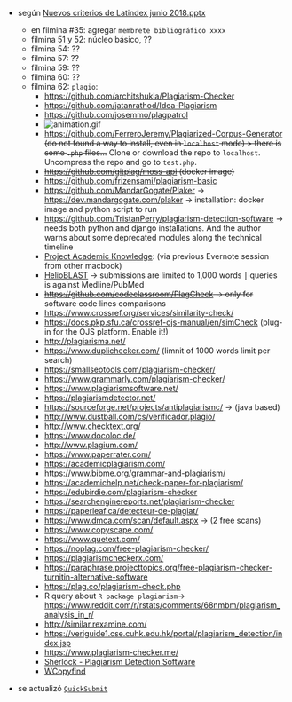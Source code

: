 * según [Nuevos criterios de Latindex junio 2018.pptx](https://bitbucket.org/imhicihu/temas-medievales-project/downloads/Nuevos_criterios_de_Latindex_junio_2018.pptx)
    - en filmina #35: agregar `membrete bibliográfico xxxx`
    - filmina 51 y 52: núcleo básico, ??
    - filmina 54: ??
    - filmina 57: ??
    - filmina 59: ??
    - filmina 60: ??
    - filmina 62: `plagio`:
        - https://github.com/architshukla/Plagiarism-Checker
        - https://github.com/jatanrathod/Idea-Plagiarism
        - https://github.com/josemmo/plagpatrol
        - ![animation.gif](https://bitbucket.org/repo/R9y9j6K/images/3092326125-demo.gif)
        - https://github.com/FerreroJeremy/Plagiarized-Corpus-Generator  ~~(do not found a way to install, even in `localhost` mode) > there is some `.php` files...~~ Clone or download the repo to `localhost`. Uncompress the repo and go to `test.php`.
        - ~~https://github.com/gitplag/moss-api  (docker image)~~
        - https://github.com/frizensami/plagiarism-basic
        - https://github.com/MandarGogate/Plaker  -> https://dev.mandargogate.com/plaker  -> installation: docker image and python script to run  
        - https://github.com/TristanPerry/plagiarism-detection-software -> needs both python and django installations. And the author warns about some deprecated modules along the technical timeline
        - [Project Academic Knowledge](https://www.microsoft.com/en-us/research/project/academic-knowledge/): (via previous Evernote session from other macbook)
        - [HelioBLAST](https://helioblast.heliotext.com/) -> submissions are limited to 1,000 words ∣ queries is against Medline/PubMed
        - ~~https://github.com/codeclassroom/PlagCheck -> only for software code lines comparisons~~
        - https://www.crossref.org/services/similarity-check/
        - https://docs.pkp.sfu.ca/crossref-ojs-manual/en/simCheck  (plug-in for the OJS platform. Enable it!)
        - http://plagiarisma.net/
        - https://www.duplichecker.com/ (limnit of 1000 words limit per search)
        - https://smallseotools.com/plagiarism-checker/
        - https://www.grammarly.com/plagiarism-checker/
        - https://www.plagiarismsoftware.net/
        - https://plagiarismdetector.net/
        - https://sourceforge.net/projects/antiplagiarismc/ -> (java based)
        - http://www.dustball.com/cs/verificador.plagio/
        - http://www.checktext.org/
        - https://www.docoloc.de/
        - http://www.plagium.com/
        - https://www.paperrater.com/
        - https://academicplagiarism.com/
        - https://www.bibme.org/grammar-and-plagiarism/
        - https://academichelp.net/check-paper-for-plagiarism/
        - https://edubirdie.com/plagiarism-checker
        - https://searchenginereports.net/plagiarism-checker
        - https://paperleaf.ca/detecteur-de-plagiat/
        - https://www.dmca.com/scan/default.aspx -> (2 free scans)
        - https://www.copyscape.com/
        - https://www.quetext.com/
        - https://noplag.com/free-plagiarism-checker/
        - https://plagiarismcheckerx.com/
        - https://paraphrase.projecttopics.org/free-plagiarism-checker-turnitin-alternative-software
        - https://plag.co/plagiarism-check.php
        - R query about `R package plagiarism`-> https://www.reddit.com/r/rstats/comments/68nmbm/plagiarism_analysis_in_r/
        - http://similar.rexamine.com/
        - https://veriguide1.cse.cuhk.edu.hk/portal/plagiarism_detection/index.jsp
        - https://www.plagiarism-checker.me/
        - [Sherlock - Plagiarism Detection Software](https://warwick.ac.uk/fac/sci/dcs/research/ias/software/sherlock/)
        - [WCopyfind](https://plagiarism.bloomfieldmedia.com/software/wcopyfind/)
    
* se actualizó [`QuickSubmit`](https://github.com/pkp/quickSubmit)